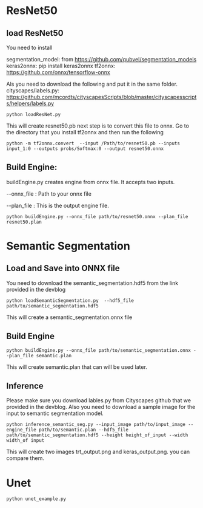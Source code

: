 # ResNet50
## load ResNet50


You need to install 

segmentation_model:  from https://github.com/qubvel/segmentation_models
keras2onnx:   pip install keras2onnx
tf2onnx: https://github.com/onnx/tensorflow-onnx

Als you need to download the following and put it in the same folder.
cityscapes/labels.py:  https://github.com/mcordts/cityscapesScripts/blob/master/cityscapesscripts/helpers/labels.py



```
python loadResNet.py
```
This will create resnet50.pb
next step is to convert this file to onnx. Go to the directory that you install tf2onnx and then run the following

```
python -m tf2onnx.convert  --input /Path/to/resnet50.pb --inputs input_1:0 --outputs probs/Softmax:0 --output resnet50.onnx
```


## Build Engine:

buildEngine.py creates engine from onnx file. 
It accepts two inputs.
 
--onnx_file : Path to your onnx file

--plan_file : This is the output engine file.

```
python buildEngine.py --onnx_file path/to/resnet50.onnx --plan_file resnet50.plan
```

# Semantic Segmentation
## Load and Save into  ONNX file

You need to download the semantic_segmentation.hdf5 from the link provided in the devblog
```
python loadSemanticSegmentation.py  --hdf5_file path/to/semantic_segmentation.hdf5 
``` 
This will create a semantic_segmentation.onnx file

## Build Engine

```
python buildEngine.py --onnx_file path/to/semantic_segmentation.onnx --plan_file semantic.plan
```
This will create semantic.plan that can will be used later.

## Inference 

Please make sure you download lables.py from Cityscapes github that we provided in the devblog.
Also you need to download a sample image for the input to semantic segmentation model.


```
python inference_semantic_seg.py --input_image path/to/input_image --engine_file path/to/semantic.plan --hdf5_file path/to/semantic_segmentation.hdf5 --height height_of_input --width width_of input
```

This will create two images trt_output.png and keras_output.png. you can compare them. 

# Unet
```
python unet_example.py
